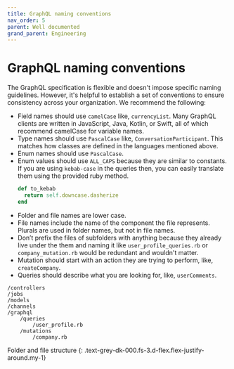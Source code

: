 ```yaml
---
title: GraphQL naming conventions
nav_order: 5
parent: Well documented
grand_parent: Engineering
---
```


# GraphQL naming conventions

The GraphQL specification is flexible and doesn't impose specific naming guidelines. However, it's helpful to establish a set of conventions to ensure consistency across your organization. We recommend the following:

- Field names should use `camelCase` like, `currencyList`. Many GraphQL clients are written in JavaScript, Java, Kotlin, or Swift, all of which recommend camelCase for variable names.
- Type names should use `PascalCase` like, `ConversationParticipant`. This matches how classes are defined in the languages mentioned above.
- Enum names should use `PascalCase`.
- Enum values should use `ALL_CAPS` because they are similar to constants. If you are using `kebab-case` in the queries then, you can easily translate them using the provided ruby method.
  ```ruby
  def to_kebab
    return self.downcase.dasherize
  end
  ```
- Folder and file names are lower case.
- File names include the name of the component the file represents. Plurals are used in folder names, but not in file names.
- Don’t prefix the files of subfolders with anything because they already live under the them and naming it like `user_profile_queries.rb` or `company_mutation.rb` would be redundant and wouldn't matter.
- Mutation should start with an action they are trying to perform, like, `createCompany`.
- Queries should describe what you are looking for, like, `userComments`.

```
/controllers
/jobs
/models
/channels
/graphql
    /queries
        /user_profile.rb
    /mutations
        /company.rb
```

Folder and file structure
{: .text-grey-dk-000.fs-3.d-flex.flex-justify-around.my-1}

